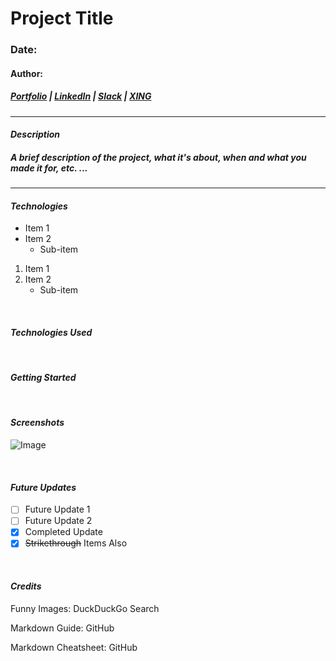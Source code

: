 # Project Title

### Date:

#### Author:

##### [Portfolio](https://findtheinvisiblecow.com/) | [LinkedIn](https://theuselessweb.com/) | [Slack](https://hackertyper.com/) | [XING](http://dontevenreply.com/)

---

#### **_Description_**

##### A brief description of the project, what it's about, when and what you made it for, etc. ...

---

#### **_Technologies_**

- Item 1
- Item 2
  - Sub-item

1. Item 1
2. Item 2
   - Sub-item

<br />

#### **_Technologies Used_**

<br />

#### **_Getting Started_**

<br />

#### **_Screenshots_**

![Image](https://www.funcage.com/photos/visiting-grandma.jpg)

<br />

#### **_Future Updates_**

- [ ] Future Update 1
- [ ] Future Update 2
- [x] Completed Update
- [x] ~~Strikethrough~~ Items Also

<br />

#### **_Credits_**

Funny Images: DuckDuckGo Search

Markdown Guide: GitHub

Markdown Cheatsheet: GitHub
